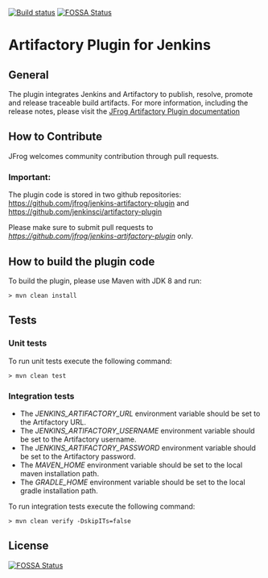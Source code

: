 [![Build status](https://ci.appveyor.com/api/projects/status/01cimn54er7nna82?svg=true)](https://ci.appveyor.com/project/jfrog-ecosystem/jenkins-artifactory-plugin)
[![FOSSA Status](https://app.fossa.io/api/projects/git%2Bgithub.com%2Fpawel-kurek-syncron%2Fjenkins-artifactory-plugin.svg?type=shield)](https://app.fossa.io/projects/git%2Bgithub.com%2Fpawel-kurek-syncron%2Fjenkins-artifactory-plugin?ref=badge_shield)

# Artifactory Plugin for Jenkins

## General
The plugin integrates Jenkins and Artifactory to publish, resolve, promote and release traceable build artifacts.
For more information, including the release notes, please visit the [JFrog Artifactory Plugin documentation](https://www.jfrog.com/confluence/display/RTF/Jenkins+Artifactory+Plug-in)

## How to Contribute
JFrog welcomes community contribution through pull requests.

### Important:
The plugin code is stored in two github repositories:
https://github.com/jfrog/jenkins-artifactory-plugin and
https://github.com/jenkinsci/artifactory-plugin

Please make sure to submit pull requests to *https://github.com/jfrog/jenkins-artifactory-plugin* only.

## How to build the plugin code
To build the plugin, please use Maven with JDK 8 and run:
```console
> mvn clean install
```

## Tests
### Unit tests
To run unit tests execute the following command: 
```
> mvn clean test
```

### Integration tests
* The *JENKINS_ARTIFACTORY_URL* environment variable should be set to the Artifactory URL.
* The *JENKINS_ARTIFACTORY_USERNAME* environment variable should be set to the Artifactory username.
* The *JENKINS_ARTIFACTORY_PASSWORD* environment variable should be set to the Artifactory password.
* The *MAVEN_HOME* environment variable should be set to the local maven installation path.
* The *GRADLE_HOME* environment variable should be set to the local gradle installation path.

To run integration tests execute the following command:
```
> mvn clean verify -DskipITs=false
```


## License
[![FOSSA Status](https://app.fossa.io/api/projects/git%2Bgithub.com%2Fpawel-kurek-syncron%2Fjenkins-artifactory-plugin.svg?type=large)](https://app.fossa.io/projects/git%2Bgithub.com%2Fpawel-kurek-syncron%2Fjenkins-artifactory-plugin?ref=badge_large)